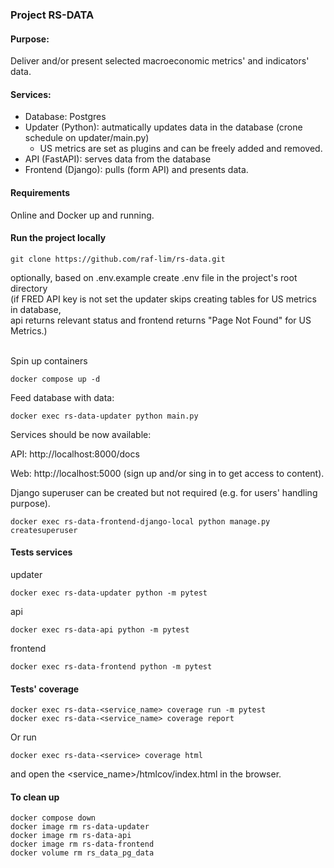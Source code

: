 ### Project RS-DATA

#### Purpose:
Deliver and/or present selected macroeconomic metrics' and indicators' data.

#### Services:
- Database: Postgres
- Updater (Python): autmatically updates data in the database (crone schedule on updater/main.py)
  - US metrics are set as plugins and can be freely added and removed.
- API (FastAPI): serves data from the database
- Frontend (Django): pulls (form API) and presents data.

#### Requirements
Online and Docker up and running.

#### Run the project locally
```
git clone https://github.com/raf-lim/rs-data.git
```
<div>optionally, based on .env.example create .env file in the project's root directory</div>
<div>(if FRED API key is not set the updater skips creating tables for US metrics in database,</div>
<div>api returns relevant status and frontend returns "Page Not Found" for US Metrics.)</div><br>

Spin up containers

```
docker compose up -d
```
Feed database with data:
```
docker exec rs-data-updater python main.py
```
Services should be now available:

API: http://localhost:8000/docs

Web: http://localhost:5000 (sign up and/or sing in to get access to content).

Django superuser can be created but not required (e.g. for users' handling purpose).
```
docker exec rs-data-frontend-django-local python manage.py createsuperuser
```

#### Tests services
updater
```
docker exec rs-data-updater python -m pytest
```
api
```
docker exec rs-data-api python -m pytest
```
frontend
```
docker exec rs-data-frontend python -m pytest
```

#### Tests' coverage
```
docker exec rs-data-<service_name> coverage run -m pytest
docker exec rs-data-<service_name> coverage report
```
Or run
```
docker exec rs-data-<service> coverage html
```
and open the <service_name>/htmlcov/index.html in the browser.

#### To clean up
```
docker compose down
docker image rm rs-data-updater
docker image rm rs-data-api
docker image rm rs-data-frontend
docker volume rm rs_data_pg_data
```
